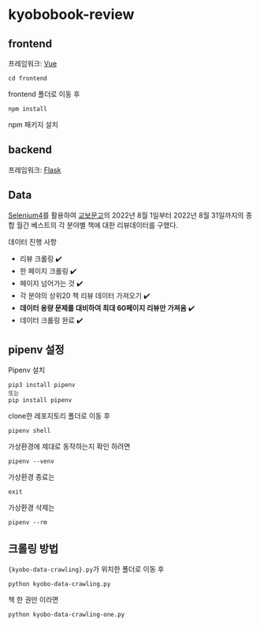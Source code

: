 # kyobobook-review

## frontend

프레임워크: [Vue](https://cli.vuejs.org/)

```
cd frontend
```

frontend 폴더로 이동 후

```
npm install
```

npm 패키지 설치

## backend

프레임워크: [Flask](https://flask.palletsprojects.com/en/2.2.x/)

## Data

[Selenium4](https://www.selenium.dev/)를 활용하여 [교보문고](http://www.kyobobook.co.kr/index.laf)의 2022년 8월 1일부터 2022년 8월 31일까지의 종합 월간 베스트의 각 분야별 책에 대한 리뷰데이터를 구했다.

데이터 진행 사항

- 리뷰 크롤링 ✔️
- 한 페이지 크롤링 ✔️
- 페이지 넘어가는 것 ✔️
- 각 분야의 상위20 책 리뷰 데이터 가져오기 ✔️
- **데이터 용량 문제를 대비하여 최대 60페이지 리뷰만 가져옴** ✔️
- 데이터 크롤링 완료 ✔️

## pipenv 설정

Pipenv 설치

```
pip3 install pipenv
또는
pip install pipenv
```

clone한 레포지토리 폴더로 이동 후

```
pipenv shell
```

가상환경에 제대로 동작하는지 확인 하려면

```
pipenv --venv
```

가상환경 종료는

```
exit
```

가상환경 삭제는

```
pipenv --rm
```

## 크롤링 방법

`{kyobo-data-crawling}.py`가 위치한 폴더로 이동 후

```
python kyobo-data-crawling.py
```

책 한 권만 이라면

```
python kyobo-data-crawling-one.py
```

